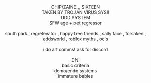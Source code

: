 <p align='center'> CHIP/ZAINE ,, SIXTEEN</br> TAKEN BY TROJAN VIRUS SYS!! </br> UDD SYSTEM</br>SFW age + pet regressor</br></br> south park , regretevator , happy tree friends , sally face , forsaken , eddsworld , roblox myths , oc's </br></br> i do art comms! ask for discord </br></br> DNI</br> basic criteria</br> demo/endo systems</br>immature babies</br></p>
